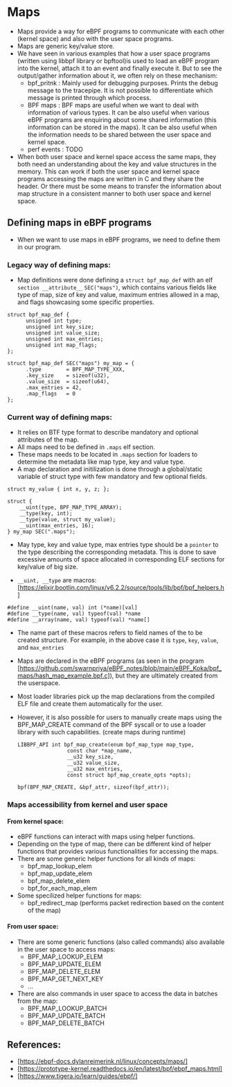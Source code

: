 # Maps
- Maps provide a way for eBPF programs to communicate with each other (kernel space) and also with the user space programs.
- Maps are generic key/value store. 
- We have seen in various examples that how a user space programs (written using libbpf library or bpftool)is used to load an eBPF program into the kernel, attach it to an event and finally execute it. But to see the output/gather information about it, we often rely on these mechanism:
    - bpf_pritnk : Mainly used for debugging purposes. Prints the debug message to the tracepipe. It is not possible to differentiate which message is printed through which process.
    - BPF maps : BPF maps are useful when we want to deal with information of various types. It can be also useful when various eBPF programs are enquiring about some shared information (this information can be stored in the maps). It can be also useful when the information needs to be shared between the user space and kernel space. 
    - perf events : TODO
- When both user space and kernel space access the same maps, they both need an understanding about the key and value structures in the memory. This can work if both the user space and kernel space programs accessing the maps are written in C and they share the header. Or there must be some means to transfer the information about map structure in a consistent manner to both user space and kernel space. 

## Defining maps in eBPF programs
- When we want to use maps in eBPF programs, we need to define them in our program.

### Legacy way of defining maps:
- Map definitions were done defining a ```struct bpf_map_def``` with an elf ```section __attribute__``` ```SEC("maps")```, which contains various fields like type of map, size of key and value, maximum entries allowed in a map, and flags showcasing some specific properties. 
```
struct bpf_map_def {
      unsigned int type;
      unsigned int key_size;
      unsigned int value_size;
      unsigned int max_entries;
      unsigned int map_flags;
};

struct bpf_map_def SEC("maps") my_map = {
      .type        = BPF_MAP_TYPE_XXX,
      .key_size    = sizeof(u32),
      .value_size  = sizeof(u64),
      .max_entries = 42,
      .map_flags   = 0
};
```

### Current way of defining maps:
- It relies on BTF type format to describe mandatory and optional attributes of the map.
- All maps need to be defined in ```.maps``` elf section.
- These maps needs to be located in ```.maps``` section for loaders to determine the metadata like map type, key and value type. 
- A map declaration and initilization is done through a global/static variable of struct type with few mandatory and few optional fields.
```
struct my_value { int x, y, z; };

struct {
    __uint(type, BPF_MAP_TYPE_ARRAY);
    __type(key, int);
    __type(value, struct my_value);
    __uint(max_entries, 16);
} my_map SEC(".maps");
```
- May type, key and value type, max entries type should be a ```pointer``` to the type describing the corresponding metadata. This is done to save excessive amounts of space allocated in
   corresponding ELF sections for key/value of big size.
 
- ```__uint, __type``` are macros: [https://elixir.bootlin.com/linux/v6.2.2/source/tools/lib/bpf/bpf_helpers.h]
```
#define __uint(name, val) int (*name)[val]
#define __type(name, val) typeof(val) *name
#define __array(name, val) typeof(val) *name[]
```
- The name part of these macros refers to field names of the to be created structure. For example, in the above case it is ```type```, ```key```, ```value```, and ```max_entries```

- Maps are declared in the eBPF programs (as seen in the program [https://github.com/swarnpriya/eBPF_notes/blob/main/eBPF_Koka/bpf_maps/hash_map_example.bpf.c]), but they are ultimately created from the userspace.
- Most loader libraries pick up the map declarations from the compiled ELF file and create them automatically for the user.
- However, it is also possible for users to manually create maps using the BPF_MAP_CREATE command of the BPF syscall or to use a loader library with such capabilities. (create maps during runtime)
    ```
    LIBBPF_API int bpf_map_create(enum bpf_map_type map_type,
                    const char *map_name,
                    __u32 key_size,
                    __u32 value_size,
                    __u32 max_entries,
                    const struct bpf_map_create_opts *opts);
    ```
    ```
    bpf(BPF_MAP_CREATE, &bpf_attr, sizeof(bpf_attr));
    ```

### Maps accessibility from kernel and user space

#### From kernel space:
- eBPF functions can interact with maps using helper functions.
- Depending on the type of map, there can be different kind of helper functions that provides various functionalities for accessing the maps.
- There are some generic helper functions for all kinds of maps:
    - bpf_map_lookup_elem
    - bpf_map_update_elem
    - bpf_map_delete_elem
    - bpf_for_each_map_elem
- Some specilized helper functions for maps:
    - bpf_redirect_map (performs packet redirection based on the content of the map)

#### From user space:
- There are some generic functions (also called commands) also available in the user space to access maps:
    - BPF_MAP_LOOKUP_ELEM
    - BPF_MAP_UPDATE_ELEM
    - BPF_MAP_DELETE_ELEM
    - BPF_MAP_GET_NEXT_KEY 
    - ...
- There are also commands in user space to access the data in batches from the map:
    - BPF_MAP_LOOKUP_BATCH
    - BPF_MAP_UPDATE_BATCH
    - BPF_MAP_DELETE_BATCH


## References:
- [https://ebpf-docs.dylanreimerink.nl/linux/concepts/maps/]
- [https://prototype-kernel.readthedocs.io/en/latest/bpf/ebpf_maps.html]
- [https://www.tigera.io/learn/guides/ebpf/]